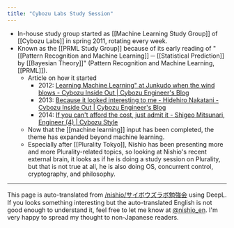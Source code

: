 ```yaml
---
title: "Cybozu Labs Study Session"
---
```


- In-house study group started as [[Machine Learning Study Group]] of [[Cybozu Labs]] in spring 2011, rotating every week.
- Known as the [[PRML Study Group]] because of its early reading of "[[Pattern Recognition and Machine Learning]] ─ [[Statistical Prediction]] by [[Bayesian Theory]]" (Pattern Recognition and Machine Learning, [[PRML]]).
    - Article on how it started
        - 2012: [Learning Machine Learning" at Junkudo when the wind blows - Cybozu Inside Out | Cybozu Engineer's Blog](https://blog.cybozu.io/entry/654)
        - 2013: [Because it looked interesting to me - Hidehiro Nakatani - Cybozu Inside Out | Cybozu Engineer's Blog](https://blog.cybozu.io/entry/3645)
        - 2014: [If you can't afford the cost, just admit it - Shigeo Mitsunari, Engineer (4) | Cybozu Style](https://cybozushiki.cybozu.co.jp/articles/m000354.html)
    - Now that the [[machine learning]] input has been completed, the theme has expanded beyond machine learning.
    - Especially after [[Plurality Tokyo]], Nishio has been presenting more and more Plurality-related topics, so looking at Nishio's recent external brain, it looks as if he is doing a study session on Plurality, but that is not true at all, he is also doing OS, concurrent control, cryptography, and philosophy.

---
This page is auto-translated from [/nishio/サイボウズラボ勉強会](https://scrapbox.io/nishio/サイボウズラボ勉強会) using DeepL. If you looks something interesting but the auto-translated English is not good enough to understand it, feel free to let me know at [@nishio_en](https://twitter.com/nishio_en). I'm very happy to spread my thought to non-Japanese readers.